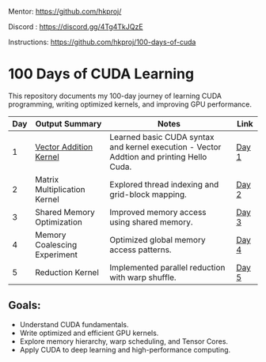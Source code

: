 Mentor: https://github.com/hkproj/

Discord : https://discord.gg/4Tg4TkJQzE

Instructions: https://github.com/hkproj/100-days-of-cuda

# 100 Days of CUDA Learning

This repository documents my 100-day journey of learning CUDA programming, writing optimized kernels, and improving GPU performance.

| Day  | Output Summary | Notes | Link |
|------|--------------|-------|------|
| 1    |  [Vector Addition Kernel](https://github.com/ShlokVFX/100-days-cuda/blob/main/Day%2001/Output.png)  | Learned basic CUDA syntax and kernel execution - Vector Addtion and printing Hello Cuda. | [Day 1](https://github.com/ShlokVFX/100-days-cuda/blob/main/Day%2001/Notes.md) |
| 2    | Matrix Multiplication Kernel | Explored thread indexing and grid-block mapping. | [Day 2](https://github.com/ShlokVFX/100-days-cuda/blob/main/Day%2002/Notes.md) |
| 3    | Shared Memory Optimization | Improved memory access using shared memory. | [Day 3](./day3/) |
| 4    | Memory Coalescing Experiment | Optimized global memory access patterns. | [Day 4](./day4/) |
| 5    | Reduction Kernel | Implemented parallel reduction with warp shuffle. | [Day 5](./day5/) |


## Goals:
- Understand CUDA fundamentals.
- Write optimized and efficient GPU kernels.
- Explore memory hierarchy, warp scheduling, and Tensor Cores.
- Apply CUDA to deep learning and high-performance computing.

